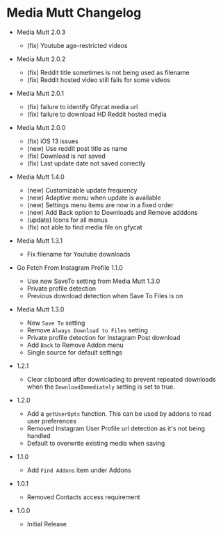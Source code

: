 # Media Mutt Changelog

* Media Mutt 2.0.3
  - (fix) Youtube age-restricted videos

* Media Mutt 2.0.2
  - (fix) Reddit title sometimes is not being used as filename
  - (fix) Reddit hosted video still fails for some videos

* Media Mutt 2.0.1
  - (fix) failure to identify Gfycat media url
  - (fix) failure to download HD Reddit hosted media

* Media Mutt 2.0.0
  - (fix) iOS 13 issues
  - (new) Use reddit post title as name
  - (fix) Download is not saved
  - (fix) Last update date not saved correctly

* Media Mutt 1.4.0
  - (new) Customizable update frequency
  - (new) Adaptive menu when update is available
  - (new) Settings menu items are now in a fixed order
  - (new) Add Back option to Downloads and Remove adddons
  - (update) Icons for all menus
  - (fix) not able to find media file on gfycat

* Media Mutt 1.3.1
  - Fix filename for Youtube downloads

* Go Fetch From Instagram Profile 1.1.0
  - Use new SaveTo setting from Media Mutt 1.3.0
  - Private profile detection
  - Previous download detection when Save To Files is on

* Media Mutt 1.3.0
  - New `Save To` setting
  - Remove `Always Download to Files` setting
  - Private profile detection for Instagram Post download
  - Add `Back` to Remove Addon menu
  - Single source for default settings


* 1.2.1
  - Clear clipboard after downloading to prevent repeated downloads when the `DownloadImmediately` setting is set to true.

* 1.2.0
  - Add a `getUserOpts` function. This can be used by addons to read user preferences
  - Removed Instagram User Profile url detection as it's not being handled
  - Default to overwrite existing media when saving

* 1.1.0
  - Add `Find Addons` item under Addons

* 1.0.1
  - Removed Contacts access requirement

* 1.0.0
  - Initial Release